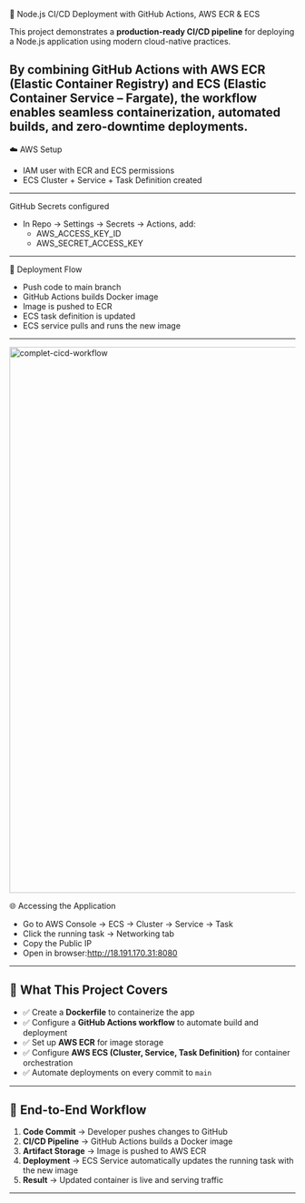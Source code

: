 🚀 Node.js CI/CD Deployment with GitHub Actions, AWS ECR & ECS

This project demonstrates a **production-ready CI/CD pipeline** for deploying a Node.js application using modern cloud-native practices.  

By combining **GitHub Actions** with **AWS ECR (Elastic Container Registry)** and **ECS (Elastic Container Service – Fargate)**, the workflow enables seamless containerization, automated builds, and zero-downtime deployments.
---
☁️ AWS Setup
- IAM user with ECR and ECS permissions
- ECS Cluster + Service + Task Definition created

---
GitHub Secrets configured
- In Repo → Settings → Secrets → Actions, add:
   - AWS_ACCESS_KEY_ID
   - AWS_SECRET_ACCESS_KEY

---
🔄 Deployment Flow

- Push code to main branch
- GitHub Actions builds Docker image
- Image is pushed to ECR
- ECS task definition is updated
- ECS service pulls and runs the new image
---
<img width="1918" height="960" alt="complet-cicd-workflow" src="https://github.com/user-attachments/assets/cb646276-441c-4024-9d0d-b85b7d0d973b" />

🌐 Accessing the Application

- Go to AWS Console → ECS → Cluster → Service → Task
- Click the running task → Networking tab
- Copy the Public IP
- Open in browser:http://18.191.170.31:8080


---

## 🎯 What This Project Covers
- ✅ Create a **Dockerfile** to containerize the app  
- ✅ Configure a **GitHub Actions workflow** to automate build and deployment  
- ✅ Set up **AWS ECR** for image storage  
- ✅ Configure **AWS ECS (Cluster, Service, Task Definition)** for container orchestration  
- ✅ Automate deployments on every commit to `main`  

---

## 🔄 End-to-End Workflow
1. **Code Commit** → Developer pushes changes to GitHub  
2. **CI/CD Pipeline** → GitHub Actions builds a Docker image  
3. **Artifact Storage** → Image is pushed to AWS ECR  
4. **Deployment** → ECS Service automatically updates the running task with the new image  
5. **Result** → Updated container is live and serving traffic  

---

